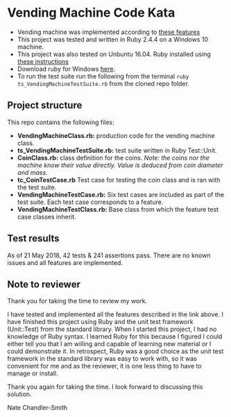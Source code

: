 # Vending Machine Code Kata
- Vending machine was implemented according to [these features](https://github.com/PillarTechnology/kata-vending-machine)
- This project was tested and written in Ruby 2.4.4 on a Windows 10 machine.
- This project was also tested on Unbuntu 16.04. Ruby installed using [these instructions](https://www.digitalocean.com/community/tutorials/how-to-install-ruby-and-set-up-a-local-programming-environment-on-ubuntu-16-04)
- Download ruby for Windows [here](https://rubyinstaller.org/downloads/).
- To run the test suite run the following from the terminal `ruby ts_VendingMachineTestSuite.rb` from the cloned repo folder.

## Project structure
This repo contains the following files:
- __VendingMachineClass.rb:__ production code for the vending machine class.
- __ts_VendingMachineTestSuite.rb:__ test suite written in Ruby Test::Unit.
- __CoinClass.rb:__ class definition for the coins. _Note: the coins nor the machine know their value directly. Value is deduced from coin diameter and mass._
- __tc_CoinTestCase.rb__ Test case for testing the coin class and is ran with the test suite.
- __VendingMachine<Feature>TestCase.rb:__ Six test cases are included as part of the test suite. Each test case corresponds to a feature.
- __VendingMachineTestClass.rb:__ Base class from which the feature test case classes inherit.

## Test results
As of 21 May 2018, 42 tests & 241 assertions pass. There are no known issues and all features are implemented.

## Note to reviewer
Thank you for taking the time to review my work.

I have tested and implemented all the features described in the link above. I have finished this project using Ruby and the unit test framework (Unit::Test) from the standard library. When I started this project, I had no knowledge of Ruby syntax. I learned Ruby for this because I figured I could either tell you that I am willing and capable of learning new material or I could demonstrate it. In retrospect, Ruby was a good choice as the unit test framework in the standard library was easy to work with, so it was convenient for me and as the reviewer, it is one less thing to have to manage or install.

Thank you again for taking the time. I look forward to discussing this solution.

Nate Chandler-Smith
